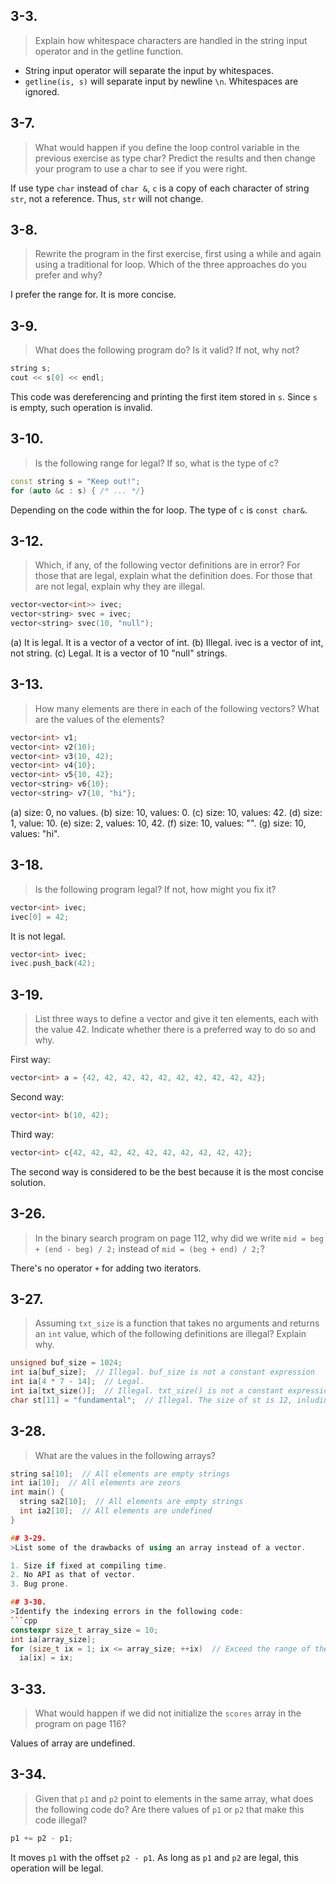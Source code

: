 ## 3-3. 
>Explain how whitespace characters are handled in the string input operator and in the getline function.

 * String input operator will separate the input by whitespaces.
 * `getline(is, s)` will separate input by newline `\n`. Whitespaces are ignored.

## 3-7.
>What would happen if you define the loop control variable in the previous exercise as type char? Predict the results and then change your program to use a char to see if you were right.

If use type `char` instead of `char &`, `c` is a copy of each character of string `str`, not a reference. Thus, `str` will not change.

## 3-8.
>Rewrite the program in the first exercise, first using a while and again using a traditional for loop. Which of the three approaches do you prefer and why?

I prefer the range for. It is more concise.

## 3-9.
>What does the following program do? Is it valid? If not, why not?
```cpp
string s;
cout << s[0] << endl;
```

This code was dereferencing and printing the first item stored in `s`. Since `s` is empty, such operation is invalid.

## 3-10.
>Is the following range for legal? If so, what is the type of c?
```cpp
const string s = "Keep out!";
for (auto &c : s) { /* ... */}
```

Depending on the code within the for loop. The type of `c` is `const char&`.

## 3-12.
>Which, if any, of the following vector definitions are in error? For those that are legal, explain what the definition does. For those that are not legal, explain why they are illegal.
```cpp
vector<vector<int>> ivec;
vector<string> svec = ivec;
vector<string> svec(10, "null");
```

(a) It is legal. It is a vector of a vector of int.
(b) Illegal. ivec is a vector of int, not string.
(c) Legal. It is a vector of 10 "null" strings.

## 3-13.
>How many elements are there in each of the following vectors? What are the values of the elements?
```cpp
vector<int> v1;
vector<int> v2(10);
vector<int> v3(10, 42);
vector<int> v4{10};
vector<int> v5{10, 42};
vector<string> v6{10};
vector<string> v7{10, "hi"};
```

(a) size: 0, no values.
(b) size: 10, values: 0.
(c) size: 10, values: 42.
(d) size: 1, value: 10.
(e) size: 2, values: 10, 42.
(f) size: 10, values: "".
(g) size: 10, values: "hi".

## 3-18.
>Is the following program legal? If not, how might you fix it?
```cpp
vector<int> ivec;
ivec[0] = 42;
```

It is not legal.
```cpp
vector<int> ivec;
ivec.push_back(42);
```

## 3-19.
>List three ways to define a vector and give it ten elements, each with the value 42. Indicate whether there is a preferred way to do so and why.

First way:
```cpp
vector<int> a = {42, 42, 42, 42, 42, 42, 42, 42, 42, 42};
```

Second way:
```cpp
vector<int> b(10, 42);
```

Third way:
```cpp
vector<int> c{42, 42, 42, 42, 42, 42, 42, 42, 42, 42};
```

The second way is considered to be the best because it is the most concise solution.

## 3-26.
>In the binary search program on page 112, why did we write `mid = beg + (end - beg) / 2;` instead of `mid = (beg + end) / 2;`?

There's no operator `+` for adding two iterators.

## 3-27.
>Assuming `txt_size` is a function that takes no arguments and returns an `int` value, which of the following definitions are illegal? Explain why.
```cpp
unsigned buf_size = 1024;
int ia[buf_size];  // Illegal. buf_size is not a constant expression
int ia[4 * 7 - 14];  // Legal.
int ia[txt_size()];  // Illegal. txt_size() is not a constant expression
char st[11] = "fundamental";  // Illegal. The size of st is 12, inluding the null.
```

## 3-28.
>What are the values in the following arrays?
```cpp
string sa[10];  // All elements are empty strings
int ia[10];  // All elements are zeors
int main() {
  string sa2[10];  // All elements are empty strings
  int ia2[10];  // All elements are undefined
}

## 3-29.
>List some of the drawbacks of using an array instead of a vector.

1. Size if fixed at compiling time.
2. No API as that of vector.
3. Bug prone.

## 3-30.
>Identify the indexing errors in the following code:
```cpp
constexpr size_t array_size = 10;
int ia[array_size];
for (size_t ix = 1; ix <= array_size; ++ix)  // Exceed the range of the array
  ia[ix] = ix;
```

## 3-33.
>What would happen if we did not initialize the `scores` array in the program on page 116?

Values of array are undefined.

## 3-34.
>Given that `p1` and `p2` point to elements in the same array, what does the following code do? Are there values of `p1` or `p2` that make this code illegal?
```cpp
p1 += p2 - p1;
```

It moves `p1` with the offset `p2 - p1`. As long as `p1` and `p2` are legal, this operation will be legal.


